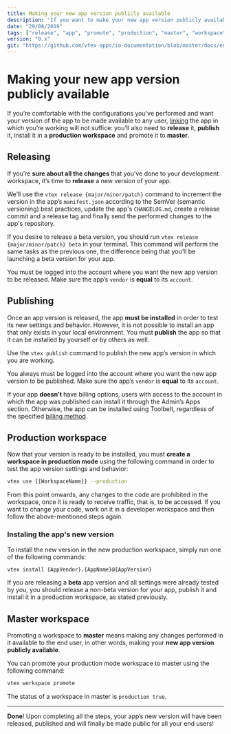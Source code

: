 ```yaml
---
title: Making your new app version publicly available
description: "If you want to make your new app version publicly available, linking it will not suffice. Learn in this recipe the step by step on how to make your new configurations finally available to the end user."
date: "29/08/2019"
tags: ["release", "app", "promote", "production", "master", "workspace", "public", "available", "end-user", "version", "production-mode"]
version: "0.x"
git: "https://github.com/vtex-apps/io-documentation/blob/master/docs/en/Recipes/store/making-your-new-app-version-publicly-available.md"
---
```


# Making your new app version publicly available

If you’re comfortable with the configurations you’ve performed and want your version of the app to be made available to any user, [linking](https://vtex.io/docs/recipes/store/linking-an-app) the app in which you’re working will not suffice: you’ll also need to **release** it, **publish** it, install it in a **production workspace** and promote it to **master**.

## Releasing

If you’re **sure about all the changes** that you’ve done to your development workspace, it’s time to **release** a new version of your app.

We’ll use the `vtex release {major/minor/patch}` command to increment the version in the app’s `manifest.json` according to the SemVer (semantic versioning) best practices, update the app's `CHANGELOG.md`, create a release commit and a release tag and finally send the performed changes to the app's repository.

If you desire to release a beta version, you should run `vtex release {major/minor/patch} beta` in your terminal. This command will perform the same tasks as the previous one, the difference being that you’ll be launching a beta version for your app.

<div class="alert alert-warning">
You must be logged into the account where you want the new app version to be released. Make sure the app’s <code>vendor</code> is <strong>equal</strong> to its <code>account</code>.
</div>

## Publishing

Once an app version is released, the app **must be installed** in order to test its new settings and behavior. However, it is not possible to install an app that only exists in your local environment. You must **publish** the app so that it can be installed by yourself or by others as well.

Use the `vtex publish` command to publish the new app’s version in which you are working. 

<div class=“alert alert-warning”>
You always must be logged into the account where you want the new app version to be published. Make sure the app’s <code>vendor</code> is <b>equal</b> to its <code>account</code>.
</div>

If your app **doesn’t** have billing options, users with access to the account in which the app was published can install it through the Admin’s Apps section. Otherwise, the app can be installed using Toolbelt, regardless of the specified [billing method](http://help.vtex.com/en/tutorial/app-pricing-models--2ZKBKxLe08Q6seA6sCi6o2).


## Production workspace

Now that your version is ready to be installed, you must **create a workspace in production mode** using the following command in order to test the app version settings and behavior:

```sh
vtex use {{WorkspaceName}} --production
```

<div class="alert alert-warning">
From this point onwards, any changes to the code are prohibited in the workspace, once it is ready to receive traffic, that is, to be accessed. If you want to change your code, work on it in a developer workspace and then follow the above-mentioned steps again.
</div>

### Instaling the app's new version

To install the new version in the new production workspace, simply run one of the following commands:

```sh
vtex install {AppVendor}.{AppName}@{AppVersion}
```

<div class="alert alert-info">
If you are releasing a <strong>beta</strong> app version and all settings were already tested by you, you should release a non-beta version for your app, publish it and install it in a production workspace, as stated previously. 
</div>

## Master workspace

Promoting a workspace to **master** means making any changes performed in it available to the end user, in other words, making your **new app version publicly available**.

You can promote your production mode workspace to master using the following command:

```sh
vtex workspace promote
```

<div class="alert alert-info">
The status of a workspace in master is <code>production true</code>.
</div>

---

**Done**! Upon completing all the steps, your app’s new version will have been released, published and will finally be made public for all your end users!

